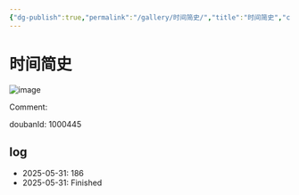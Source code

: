 ```yaml
---
{"dg-publish":true,"permalink":"/gallery/时间简史/","title":"时间简史","created":"2025-06-25T14:18:45.473+08:00"}
---
```



# 时间简史

![image](https://hiraeth-picbed.oss-cn-beijing.aliyuncs.com/20250531155304.webp)

Comment: 



doubanId: 1000445

## log

- 2025-05-31: 186
- 2025-05-31: Finished
